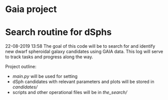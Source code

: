# Gaia project
# Search routine for dSphs

22-08-2019 13:58
The goal of this code will be to search for and identify new dwarf spheroidal galaxy candidates using GAIA data.
This log will serve to track tasks and progress along the way.

Project outline:
  - *main.py* will be used for setting
  - dSph candidates with relevant parameters and plots will be stored in *candidates/*
  - scripts and other operational files will be in *the_search/*
